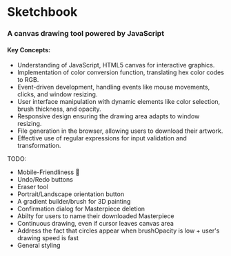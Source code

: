 # Sketchbook
<h3>A canvas drawing tool powered by JavaScript</h3>

<h4>Key Concepts:</h4>
<ul>
  <li>Understanding of JavaScript, HTML5 canvas for interactive graphics.</li>
  <li>Implementation of color conversion function, translating hex color codes to RGB.</li>
  <li>Event-driven development, handling events like mouse movements, clicks, and window resizing.</li>
  <li>User interface manipulation with dynamic elements like color selection, brush thickness, and opacity.</li>
  <li>Responsive design ensuring the drawing area adapts to window resizing.</li>
  <li>File generation in the browser, allowing users to download their artwork.</li>
  <li>Effective use of regular expressions for input validation and transformation.</li>
</ul>

TODO: 

<ul>
  <li>Mobile-Friendliness 🫶</li>
  <li>Undo/Redo buttons</li>
  <li>Eraser tool</li>
  <li>Portrait/Landscape orientation button</li>
  <li>A gradient builder/brush for 3D painting</li>
  <li>Confirmation dialog for Masterpiece deletion</li>
  <li>Abilty for users to name their downloaded Masterpiece</li>
  <li>Continuous drawing, even if cursor leaves canvas area</li>
  <li>Address the fact that circles appear when brushOpacity is low + user's drawing speed is fast </li>
  <li>General styling</li>
</ul>
